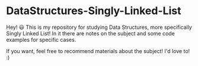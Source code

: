 # DataStructures-Singly-Linked-List

Hey! 😃
This is my repository for studying Data Structures, more specifically Singly Linked List!
In it there are notes on the subject and some code examples for specific cases.

If you want, feel free to recommend materials about the subject! I'd love to! :)
